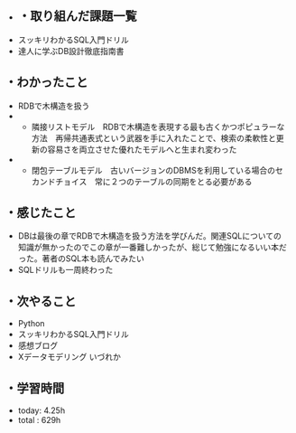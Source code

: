 - ## ・取り組んだ課題一覧
- スッキリわかるSQL入門ドリル
- 達人に学ぶDB設計徹底指南書

## ・わかったこと
- RDBで木構造を扱う
- - 隣接リストモデル　RDBで木構造を表現する最も古くかつポピュラーな方法　再帰共通表式という武器を手に入れたことで、検索の柔軟性と更新の容易さを両立させた優れたモデルへと生まれ変わった
- - 閉包テーブルモデル　古いバージョンのDBMSを利用している場合のセカンドチョイス　常に２つのテーブルの同期をとる必要がある

## ・感じたこと
- DBは最後の章でRDBで木構造を扱う方法を学びんだ。関連SQLについての知識が無かったのでこの章が一番難しかったが、総じて勉強になるいい本だった。著者のSQL本も読んでみたい
- SQLドリルも一周終わった

## ・次やること
- Python
- スッキリわかるSQL入門ドリル
- 感想ブログ
- Xデータモデリング いづれか


## ・学習時間
- today:  4.25h
- total  : 629h